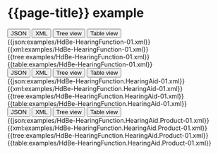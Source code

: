 # {{page-title}} example

<div>
  <div class="tab">
     <button class="tablinks active" onclick="openTab(event, 'JSON')">JSON</button>
     <button class="tablinks" onclick="openTab(event, 'XML')">XML</button>
     <button class="tablinks" onclick="openTab(event, 'Tree view')">Tree view</button>
     <button class="tablinks" onclick="openTab(event, 'Table view')">Table view</button>   
  </div>

  <div id="JSON" class="tabcontent" style="display:block">
      {{json:examples/HdBe-HearingFunction-01.xml}}
  </div>
  <div id="XML" class="tabcontent">
      {{xml:examples/HdBe-HearingFunction-01.xml}}
  </div>
  <div id="Tree view" class="tabcontent">
      {{tree:examples/HdBe-HearingFunction-01.xml}}
  </div>
  <div id="Table view" class="tabcontent">
      {{table:examples/HdBe-HearingFunction-01.xml}}
  </div>

</div>

<div>
  <div class="tab">
     <button class="tablinks active" onclick="openTab(event, 'JSON2')">JSON</button>
     <button class="tablinks" onclick="openTab(event, 'XML2')">XML</button>
     <button class="tablinks" onclick="openTab(event, 'Tree view2')">Tree view</button>
     <button class="tablinks" onclick="openTab(event, 'Table view2')">Table view</button>   
  </div>

  <div id="JSON2" class="tabcontent" style="display:block">
      {{json:examples/HdBe-HearingFunction.HearingAid-01.xml}}
  </div>
  <div id="XML2" class="tabcontent">
      {{xml:examples/HdBe-HearingFunction.HearingAid-01.xml}}
  </div>
  <div id="Tree view2" class="tabcontent">
      {{tree:examples/HdBe-HearingFunction.HearingAid-01.xml}}
  </div>
  <div id="Table view2" class="tabcontent">
      {{table:examples/HdBe-HearingFunction.HearingAid-01.xml}}
  </div>

</div>

<div>
  <div class="tab">
     <button class="tablinks active" onclick="openTab(event, 'JSON3')">JSON</button>
     <button class="tablinks" onclick="openTab(event, 'XML3')">XML</button>
     <button class="tablinks" onclick="openTab(event, 'Tree view3')">Tree view</button>
     <button class="tablinks" onclick="openTab(event, 'Table view3')">Table view</button>   
  </div>

  <div id="JSON3" class="tabcontent" style="display:block">
      {{json:examples/HdBe-HearingFunction.HearingAid.Product-01.xml}}
  </div>
  <div id="XML3" class="tabcontent">
      {{xml:examples/HdBe-HearingFunction.HearingAid.Product-01.xml}}
  </div>
  <div id="Tree view3" class="tabcontent">
      {{tree:examples/HdBe-HearingFunction.HearingAid.Product-01.xml}}
  </div>
  <div id="Table view3" class="tabcontent">
      {{table:examples/HdBe-HearingFunction.HearingAid.Product-01.xml}}
  </div>

</div>
